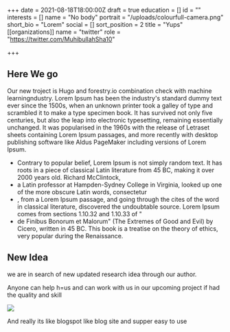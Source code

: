 +++
date = 2021-08-18T18:00:00Z
draft = true
education = []
id = ""
interests = []
name = "No body"
portrait = "/uploads/colourfull-camera.png"
short_bio = "Lorem"
social = []
sort_position = 2
title = "Yups"
[[organizations]]
name = "twitter"
role = "https://twitter.com/MuhibullahSha10"

+++
## **Here We go**

Our new troject is Hugo and forestry.io combination check with machine learningndustry. Lorem Ipsum has been the industry's standard dummy text ever since the 1500s, when an unknown printer took a galley of type and scrambled it to make a type specimen book. It has survived not only five centuries, but also the leap into electronic typesetting, remaining essentially unchanged. It was popularised in the 1960s with the release of Letraset sheets containing Lorem Ipsum passages, and more recently with desktop publishing software like Aldus PageMaker including versions of Lorem Ipsum.

* Contrary to popular belief, Lorem Ipsum is not simply random text. It has roots in a piece of classical Latin literature from 45 BC, making it over 2000 years old. Richard McClintock, 
* a Latin professor at Hampden-Sydney College in Virginia, looked up one of the more obscure Latin words, consectetur
* , from a Lorem Ipsum passage, and going through the cites of the word in classical literature, discovered the undoubtable source. Lorem Ipsum comes from sections 1.10.32 and 1.10.33 of "
* de Finibus Bonorum et Malorum" (The Extremes of Good and Evil) by Cicero, written in 45 BC. This book is a treatise on the theory of ethics, very popular during the Renaissance.

## New Idea

we are in search of new updated research idea through our author.

Anyone can help h=us and can work with us in our upcoming project if had the quality and skill

![](/uploads/colourfull-camera.png)

And really its like blogspot like blog site and supper easy to use 
